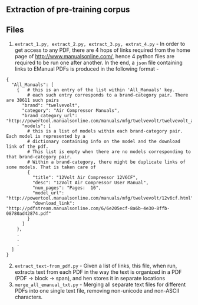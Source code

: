 ## Extraction of pre-training corpus

## Files

1. `extract_1.py, extract_2.py, extract_3.py, extrat_4.py` - In order to get access to any PDF, there are 4 hops of links required from the home page of http://www.manualsonline.com/, hence 4 python files are required to be run one after another. In the end, a `json` file containing links to EManual PDFs is produced in the following format -
```
{
  "All_Manuals": [
    {   # this is an entry of the list within 'All_Manuals' key.
    	# each such entry corresponds to a brand-category pair. There are 38611 such pairs 
      "brand": "twelvevolt",
      "category": "Air Compressor Manuals",
      "brand_category_url": "http://powertool.manualsonline.com/manuals/mfg/twelvevolt/twelvevolt_air_compressor_product_list.html",
      "models": [
      	# this is a list of models within each brand-category pair. Each model is represented by a 
      	# dictionary containing info on the model and the download link of the pdf.
      	# This list is empty when there are no models corresponding to that brand-category pair.
      	# Within a brand-category, there might be duplicate links of some models. That is taken care of
        {
          "title": "12Volt Air Compressor 12V6CF",
          "desc": "12Volt Air Compressor User Manual",
          "num_pages": "Pages:  16",
          "model_url": "http://powertool.manualsonline.com/manuals/mfg/twelvevolt/12v6cf.html",
          "download_link": "http://pdfstream.manualsonline.com/6/6e205ecf-8a6b-4e30-8ffb-08780ad42874.pdf"
        }
      ]
    },
    .
    .
    .
  ]
}
```
2. `extract_text-from_pdf.py` - Given a list of links, this file, when run, extracts text from each PDF in the way the text is organized in a PDF (PDF -> block -> span), and hen stores it in separate locations
3. `merge_all_emanual_txt.py` - Merging all separate text files for different PDFs into one single text file, removing non-unicode and non-ASCII characters.
